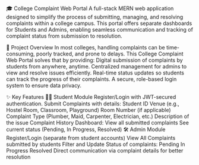 🎓 College Complaint Web Portal
A full-stack MERN web application designed to simplify the process of submitting, managing, and resolving complaints within a college campus.
This portal offers separate dashboards for Students and Admins, enabling seamless communication and tracking of complaint status from submission to resolution.

📖 Project Overview
In most colleges, handling complaints can be time-consuming, poorly tracked, and prone to delays.
This College Complaint Web Portal solves that by providing:
Digital submission of complaints by students from anywhere, anytime.
Centralized management for admins to view and resolve issues efficiently.
Real-time status updates so students can track the progress of their complaints.
A secure, role-based login system to ensure data privacy.

✨ Key Features
👨‍🎓 Student Module
Register/Login with JWT-secured authentication.
Submit Complaints with details:
Student ID
Venue (e.g., Hostel Room, Classroom, Playground)
Room Number (if applicable)
Complaint Type (Plumber, Maid, Carpenter, Electrician, etc.)
Description of the issue
Complaint History Dashboard:
View all submitted complaints
See current status (Pending, In Progress, Resolved)
🛠 Admin Module
Register/Login (separate from student accounts)
View All Complaints submitted by students
Filter and Update Status of complaints:
Pending
In Progress
Resolved
Direct communication via complaint details for better resolution
